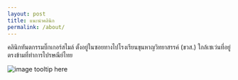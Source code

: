 ```yaml
---
layout: post
title: แนะนำคลินิก
permalink: /about/
---
```


คลินิกทันตกรรมบิ๊กเกอร์สไมล์ ตั้งอยู่ในซอยทางไปโรงเรียนขุนหาญวิทยาสรรค์ (ขวส.) ใกล้เซเว่นที่อยู่ตรงข้ามที่ทำการไปรษณีย์ไทย

![image tooltip here](/map.jpg)
